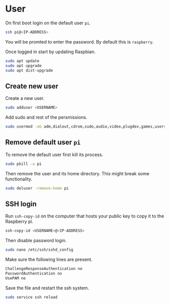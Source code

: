 # User
On first boot login on the default user `pi`.
```bash
ssh pi@<IP-ADDRESS>
```
You will be promted to enter the password. By default this is `raspberry`.

Once logged in start by updating Raspbian.
```bash
sudo apt update
sudo apt upgrade
sudo apt dist-upgrade
```
## Create new user
Create a new user.
```bash
sudo adduser <USERNAME>
```
Add sudo and rest of the persmissions.
```bash
sudo usermod -aG adm,dialout,cdrom,sudo,audio,video,plugdev,games,users,input,netdev,gpio,i2c,spi <USERNAME>
```
## Remove default user `pi`
To remove the default user first kill its process.
```bash
sudo pkill -u pi
```
Then remove the user and its home directory. This might break some functionality.
```bash
sudo deluser -remove-home pi
```
## SSH login
Run `ssh-copy-id` on the computer that hosts your public key to copy it to the Raspberry pi.
```bash
ssh-copy-id <USERNAME>@<IP-ADDRESS>
```
Then disable password login.
```bash
sudo nano /etc/ssh/sshd_config
```
Make sure the following lines are present.
```bash
ChallengeResponseAuthentication no
PasswordAuthentication no
UsePAM no
```
Save the file and restart the ssh system.
```bash
sudo service ssh reload
```
